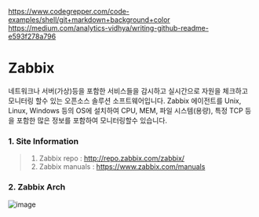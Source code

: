 https://www.codegrepper.com/code-examples/shell/git+markdown+background+color  
https://medium.com/analytics-vidhya/writing-github-readme-e593f278a796

# Zabbix 
네트워크나 서버(가상)등을 포함한 서비스들을 감시하고 실시간으로 자원을 체크하고 모니터링 할수 있는 오픈소스 솔루션 소프트웨어입니다. 
Zabbix 에이전트를 Unix, Linux, Windows 등의 OS에 설치하여 CPU, MEM, 파일 시스템(용량), 특정 TCP 등을 포함한 많은 정보를 포함하여 모니터링할수 있습니다.  

### 1. Site Information  
>1. Zabbix repo    : http://repo.zabbix.com/zabbix/
>2. Zabbix manuals : https://www.zabbix.com/manuals

### 2. Zabbix Arch 

![image](https://user-images.githubusercontent.com/39255123/156194187-f0ec8675-90b5-4971-8d28-8a6ad8f904e9.png)
```bash

```

